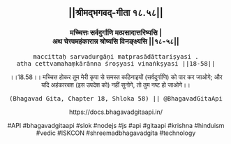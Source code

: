 <center><h2>||श्रीमद्‍भगवद्‍-गीता १८.५८||</h2>
<h3>मच्चित्तः सर्वदुर्गाणि मत्प्रसादात्तरिष्यसि |<br/>अथ चेत्त्वमहंकारान्न श्रोष्यसि विनङ्क्ष्यसि ||१८-५८||</h3>
<pre>maccittaḥ sarvadurgāṇi matprasādāttariṣyasi .<br/>atha cettvamahaṃkārānna śroṣyasi vinaṅkṣyasi ||18-58||</pre>
<p>।।18.58।। मच्चित्त होकर तुम मेरी कृपा से समस्त कठिनाइयों (सर्वदुर्गाणि) को पार कर जाओगे; और यदि अहंकारवश (इस उपदेश को) नहीं सुनोगे, तो तुम नष्ट हो जाओगे।।</p>
<pre>(Bhagavad Gita, Chapter 18, Shloka 58) || @BhagavadGitaApi</pre><p>https://docs.bhagavadgitaapi.in/</p><p>#API #bhagavadgitaapi #slok #nodejs #js #api #gitaapi #krishna #hinduism #vedic #ISKCON #shreemadbhagavadgita #technology</p></center>